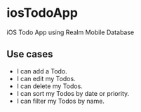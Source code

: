 # iosTodoApp

iOS Todo App using Realm Mobile Database

## Use cases

* I can add a Todo.
* I can edit my Todos.
* I can delete my Todos.
* I can sort my Todos by date or priority.
* I can filter my Todos by name.

